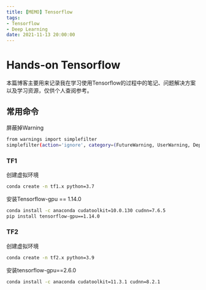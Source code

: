 ```yaml
---
title: [MEMO] Tensorflow
tags:
- Tensorflow
- Deep Learning
date: 2021-11-13 20:00:00
---
```


# Hands-on Tensorflow

本篇博客主要用来记录我在学习使用Tensorflow的过程中的笔记、问题解决方案以及学习资源，仅供个人查阅参考。

<!-- more -->

## 常用命令

屏蔽掉Warning

```sh
from warnings import simplefilter
simplefilter(action='ignore', category=(FutureWarning, UserWarning, DeprecationWarning))
```

### TF1

创建虚拟环境

```sh
conda create -n tf1.x python=3.7
```

安装Tensorflow-gpu == 1.14.0

```sh
conda install -c anaconda cudatoolkit=10.0.130 cudnn=7.6.5
pip install tensorflow-gpu==1.14.0
```

### TF2

创建虚拟环境

```sh
conda create -n tf2.x python=3.9
```

安装tensorflow-gpu==2.6.0

```sh
conda install -c anaconda cudatoolkit=11.3.1 cudnn=8.2.1
```

